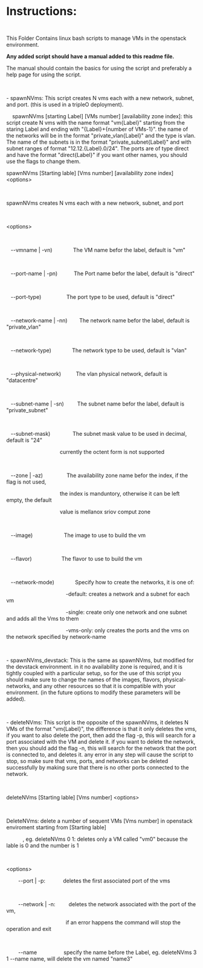 <p><strong><span style="font-size: 30px;">Instructions:</span></strong></p>
<p>
  <br>
</p>
<p><span style="font-size: 14px;">This Folder Contains linux bash scripts to manage VMs in the openstack environment.&nbsp;</span></p>
<p><span style="font-size: 14px;"><strong>Any added script should have a manual added to this readme file.</strong></span></p>
<p><span style="font-size: 14px;">The manual should contain the basics for using the script and preferably a help page for using the script.</span></p>
<p>
  <br>
</p>
<p>- spawnNVms: This script creates N vms each with a new network, subnet, and port. (this is used in a tripleO deployment).</p>
<p>&nbsp; &nbsp; spawnNVms [starting Label] [VMs number] [availability zone index]: this script create N vms with the name format "vm{Label}" starting from the staring Label and ending with "{Label}+{number of VMs-1}". the name of the networks will be in the format "private_vlan{Label}" and the type is vlan. The name of the subnets is in the format "private_subnet{Label}" and with subnet ranges of format "12.12.{Label}.0/24". The ports are of type direct and have the format "direct{Label}" if you want other names, you should use the flags to change them.</p>
<p>spawnNVms [Starting lable] [Vms number] [availability zone index] &lt;options&gt;</p>
<p>
  <br>
</p>
<p>spawnNVms creates N vms each with a new network, subnet, and port</p>
<p>
  <br>
</p>
<p>&lt;options&gt;</p>
<p>
  <br>
</p>
<p>&nbsp; &nbsp;--vmname | -vn) &nbsp; &nbsp; &nbsp; &nbsp; &nbsp; &nbsp; &nbsp;The VM name befor the label, default is "vm"</p>
<p>
  <br>
</p>
<p>&nbsp; &nbsp;--port-name | -pn) &nbsp; &nbsp; &nbsp; &nbsp; &nbsp; The Port name befor the label, default is "direct"</p>
<p>
  <br>
</p>
<p>&nbsp; &nbsp;--port-type) &nbsp; &nbsp; &nbsp; &nbsp; &nbsp; &nbsp; &nbsp; &nbsp; The port type to be used, default is "direct"</p>
<p>
  <br>
</p>
<p>&nbsp; &nbsp;--network-name | -nn) &nbsp; &nbsp; &nbsp; &nbsp;The network name befor the label, default is "private_vlan"</p>
<p>
  <br>
</p>
<p>&nbsp; &nbsp;--network-type) &nbsp; &nbsp; &nbsp; &nbsp; &nbsp; &nbsp; &nbsp;The network type to be used, default is "vlan"</p>
<p>
  <br>
</p>
<p>&nbsp; &nbsp;--physical-network) &nbsp; &nbsp; &nbsp; &nbsp; &nbsp;The vlan physical network, default is "datacentre"</p>
<p>
  <br>
</p>
<p>&nbsp; &nbsp;--subnet-name | -sn) &nbsp; &nbsp; &nbsp; &nbsp; The subnet name befor the label, default is "private_subnet"</p>
<p>
  <br>
</p>
<p>&nbsp; &nbsp;--subnet-mask) &nbsp; &nbsp; &nbsp; &nbsp; &nbsp; &nbsp; &nbsp; The subnet mask value to be used in decimal, default is "24"</p>
<p>&nbsp; &nbsp; &nbsp; &nbsp; &nbsp; &nbsp; &nbsp; &nbsp; &nbsp; &nbsp; &nbsp; &nbsp; &nbsp; &nbsp; &nbsp; &nbsp; &nbsp; &nbsp; currently the octent form is not supported</p>
<p>
  <br>
</p>
<p>&nbsp; &nbsp;--zone | -az) &nbsp; &nbsp; &nbsp; &nbsp; &nbsp; &nbsp; &nbsp; &nbsp;The availability zone name befor the index, if the flag is not used,</p>
<p>&nbsp; &nbsp; &nbsp; &nbsp; &nbsp; &nbsp; &nbsp; &nbsp; &nbsp; &nbsp; &nbsp; &nbsp; &nbsp; &nbsp; &nbsp; &nbsp; &nbsp; &nbsp; the index is manduntory, otherwise it can be left empty, the default</p>
<p>&nbsp; &nbsp; &nbsp; &nbsp; &nbsp; &nbsp; &nbsp; &nbsp; &nbsp; &nbsp; &nbsp; &nbsp; &nbsp; &nbsp; &nbsp; &nbsp; &nbsp; &nbsp; value is mellanox sriov comput zone</p>
<p>
  <br>
</p>
<p>&nbsp; &nbsp;--image) &nbsp; &nbsp; &nbsp; &nbsp; &nbsp; &nbsp; &nbsp; &nbsp; &nbsp; &nbsp; The image to use to build the vm</p>
<p>
  <br>
</p>
<p>&nbsp; &nbsp;--flavor) &nbsp; &nbsp; &nbsp; &nbsp; &nbsp; &nbsp; &nbsp; &nbsp; &nbsp; &nbsp;The flavor to use to build the vm</p>
<p>
  <br>
</p>
<p>&nbsp; &nbsp;--network-mode) &nbsp; &nbsp; &nbsp; &nbsp; &nbsp; &nbsp; &nbsp;Specify how to create the networks, it is one of:</p>
<p>&nbsp; &nbsp; &nbsp; &nbsp; &nbsp; &nbsp; &nbsp; &nbsp; &nbsp; &nbsp; &nbsp; &nbsp; &nbsp; &nbsp; &nbsp; &nbsp; &nbsp; &nbsp; &nbsp; &nbsp; -default: creates a network and a subnet for each vm</p>
<p>&nbsp; &nbsp; &nbsp; &nbsp; &nbsp; &nbsp; &nbsp; &nbsp; &nbsp; &nbsp; &nbsp; &nbsp; &nbsp; &nbsp; &nbsp; &nbsp; &nbsp; &nbsp; &nbsp; &nbsp; -single: create only one network and one subnet and adds all the Vms to them</p>
<p>&nbsp; &nbsp; &nbsp; &nbsp; &nbsp; &nbsp; &nbsp; &nbsp; &nbsp; &nbsp; &nbsp; &nbsp; &nbsp; &nbsp; &nbsp; &nbsp; &nbsp; &nbsp; &nbsp; &nbsp; -vms-only: only creates the ports and the vms on the network specified by network-name</p>
<p>
  <br>
</p>
<p>- spawnNVms_devstack: This is the same as spawnNVms, but modified for the devstack environment. in it no availability zone is required, and it is tightly coupled with a particular setup, so for the use of this script you should make sure to change the names of the images, flavors, physical-networks, and any other resources so that it is compatible with your environment. (in the future options to modify these parameters will be added).</p>
<p>
  <br>
</p>
<p>- deleteNVms: This script is the opposite of the spawnNVms, it deletes N VMs of the format "vm{Label}", the difference is that it only deletes the vms, if you want to also delete the port, then add the flag -p, this will search for a port associated with the VM and delete it. if you want to delete the network, then you should add the flag -n, this will search for the network that the port is connected to, and deletes it. any error in any step will cause the script to stop, so make sure that vms, ports, and networks can be deleted successfully by making sure that there is no other ports connected to the network.</p>
<p>
  <br>
</p>
<p>deleteNVms [Starting lable] [Vms number] &lt;options&gt;</p>
<p>
  <br>
</p>
<p>DeleteNVms: delete a number of sequent VMs [Vms number] in openstack enviroment starting from [Starting lable]</p>
<p>&nbsp; &nbsp; &nbsp; &nbsp; &nbsp; &nbsp;, eg. deleteNVms 0 1: deletes only a VM called "vm0" because the lable is 0 and the number is 1</p>
<p>
  <br>
</p>
<p>&lt;options&gt;</p>
<p>&nbsp; &nbsp; &nbsp; &nbsp; --port | -p: &nbsp; &nbsp; &nbsp; &nbsp; &nbsp; &nbsp;deletes the first associated port of the vms</p>
<p>
  <br>
</p>
<p>&nbsp; &nbsp; &nbsp; &nbsp; --network | -n: &nbsp; &nbsp; &nbsp; &nbsp; deletes the network associated with the port of the vm,</p>
<p>&nbsp; &nbsp; &nbsp; &nbsp; &nbsp; &nbsp; &nbsp; &nbsp; &nbsp; &nbsp; &nbsp; &nbsp; &nbsp; &nbsp; &nbsp; &nbsp; &nbsp; &nbsp; &nbsp; &nbsp; if an error happens the command will stop the operation and exit</p>
<p>
  <br>
</p>
<p>&nbsp; &nbsp; &nbsp; &nbsp; --name &nbsp; &nbsp; &nbsp; &nbsp; &nbsp; &nbsp; &nbsp; &nbsp; &nbsp;specify the name before the Label, eg. deleteNVms 3 1 --name name, will delete the vm named "name3"</p>
